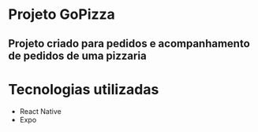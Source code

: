# Projeto GoPizza
## Projeto criado para pedidos e acompanhamento de pedidos de uma pizzaria
# Tecnologias utilizadas
- React Native
- Expo

